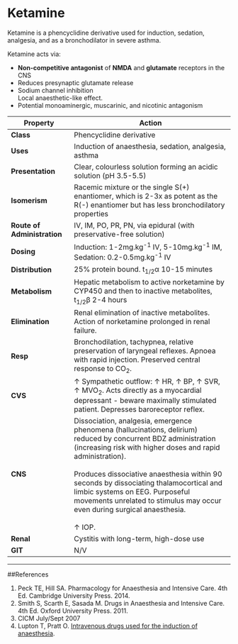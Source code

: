 # Ketamine

Ketamine is a phencyclidine derivative used for induction, sedation, analgesia, and as a bronchodilator in severe asthma.

Ketamine acts via:
* **Non-competitive antagonist** of **NMDA** and **glutamate** receptors in the CNS
* Reduces presynaptic glutamate release
* Sodium channel inhibition  
Local anaesthetic-like effect.
* Potential monoaminergic, muscarinic, and nicotinic antagonism

|Property|Action|
|--|--|
|**Class**|Phencyclidine derivative|
|**Uses**|Induction of anaesthesia, sedation, analgesia, asthma|
|**Presentation**| Clear, colourless solution forming an acidic solution (pH 3.5-5.5)|
|**Isomerism**| Racemic mixture or the single S(+) enantiomer, which is 2-3x as potent as the R(-) enantiomer but has less bronchodilatory properties|
|**Route of Administration**|IV, IM, PO, PR, PN, via epidural (with preservative-free solution)|
|**Dosing**|Induction: 1-2mg.kg<sup>-1</sup> IV, 5-10mg.kg<sup>-1</sup> IM, Sedation: 0.2-0.5mg.kg<sup>-1</sup> IV|
|**Distribution**|25% protein bound. t<sub>1/2</sub>α 10-15 minutes|
|**Metabolism**| Hepatic metabolism to active norketamine by CYP450 and then to inactive metabolites, t<sub>1/2</sub>β 2-4 hours|
|**Elimination**|Renal elimination of inactive metabolites. Action of norketamine prolonged in renal failure.|
|**Resp**|Bronchodilation, tachypnea, relative preservation of laryngeal reflexes. Apnoea with rapid injection. Preserved central response to CO<sub>2</sub>.|
|**CVS**|↑ Sympathetic outflow: ↑ HR, ↑ BP, ↑ SVR, ↑ MVO<sub>2</sub>. Acts directly as a myocardial depressant - beware maximally stimulated patient. Depresses baroreceptor reflex.|
|**CNS**|Dissociation, analgesia, emergence phenomena (hallucinations, delirium) reduced by concurrent BDZ administration (increasing risk with higher doses and rapid administration). <br><br>Produces dissociative anaesthesia within 90 seconds by dissociating thalamocortical and limbic systems on EEG. Purposeful movements unrelated to stimulus may occur even during surgical anaesthesia.<br><br>↑ IOP.|
|**Renal**|Cystitis with long-term, high-dose use|
|**GIT**|N/V|


---
##References
1. Peck TE, Hill SA. Pharmacology for Anaesthesia and Intensive Care. 4th Ed. Cambridge University Press. 2014.  
2. Smith S, Scarth E, Sasada M. Drugs in Anaesthesia and Intensive Care. 4th Ed. Oxford University Press. 2011.
3. CICM July/Sept 2007
4. Lupton T, Pratt O. [Intravenous drugs used for the induction of anaesthesia](http://www.frca.co.uk/Documents/107%20-%20IV%20induction%20agents.pdf). 